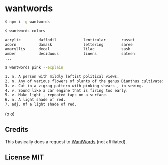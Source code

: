 # wantwords

```sh
$ npm i -g wantwords

$ wantwords colors

acrylic        daffodil            lenticular       russet
adorn          damask              lettering        saree
amaryllis      decal               lilac            sash
amber          deciduous           linens           sateen
...

$ wantwords pink --explain

1. n. A person with mildly leftist political views.
2. n. Any of various flowers of plants of the genus Dianthus cultivated for their fragrant flowers.
3. v. Cut in a zigzag pattern with pinking shears , in sewing.
4. v. Sound like a car engine that is firing too early.
5. v. Make light , repeated taps on a surface.
6. n. A light shade of red.
7. adj. Of a light shade of red.
```

(o o)

## Credits

This basically does a request to [WantWords](https://wantwords.thunlp.org/) (not affiliated).

## License MIT
